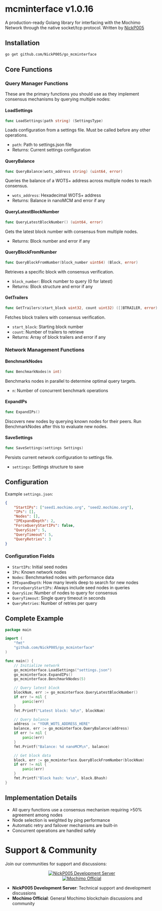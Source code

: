 # mcminterface v1.0.16

A production-ready Golang library for interfacing with the Mochimo Network through the native socket/tcp protocol.
Written by [NickP005](https://github.com/NickP005)

## Installation

```bash
go get github.com/NickP005/go_mcminterface
```

## Core Functions

### Query Manager Functions

These are the primary functions you should use as they implement consensus mechanisms by querying multiple nodes:

#### LoadSettings
```go
func LoadSettings(path string) (SettingsType)
```
Loads configuration from a settings file. Must be called before any other operations.
- `path`: Path to settings.json file
- Returns: Current settings configuration

#### QueryBalance
```go
func QueryBalance(wots_address string) (uint64, error)
```
Queries the balance of a WOTS+ address across multiple nodes to reach consensus.
- `wots_address`: Hexadecimal WOTS+ address
- Returns: Balance in nanoMCM and error if any

#### QueryLatestBlockNumber
```go
func QueryLatestBlockNumber() (uint64, error)
```
Gets the latest block number with consensus from multiple nodes.
- Returns: Block number and error if any

#### QueryBlockFromNumber
```go
func QueryBlockFromNumber(block_number uint64) (Block, error)
```
Retrieves a specific block with consensus verification.
- `block_number`: Block number to query (0 for latest)
- Returns: Block structure and error if any

#### GetTrailers
```go
func GetTrailers(start_block uint32, count uint32) ([]BTRAILER, error)
```
Fetches block trailers with consensus verification.
- `start_block`: Starting block number
- `count`: Number of trailers to retrieve
- Returns: Array of block trailers and error if any

### Network Management Functions

#### BenchmarkNodes
```go
func BenchmarkNodes(n int)
```
Benchmarks nodes in parallel to determine optimal query targets.
- `n`: Number of concurrent benchmark operations

#### ExpandIPs
```go
func ExpandIPs()
```
Discovers new nodes by querying known nodes for their peers.
Run BenchmarkNodes after this to evaluate new nodes.

#### SaveSettings
```go
func SaveSettings(settings Settings)
```
Persists current network configuration to settings file.
- `settings`: Settings structure to save

## Configuration

Example `settings.json`:
```json
{
    "StartIPs": ["seed1.mochimo.org", "seed2.mochimo.org"],
    "IPs": [],
    "Nodes": [],
    "IPExpandDepth": 2,
    "ForceQueryStartIPs": false,
    "QuerySize": 5,
    "QueryTimeout": 5,
    "QueryRetries": 3
}
```

### Configuration Fields
- `StartIPs`: Initial seed nodes
- `IPs`: Known network nodes
- `Nodes`: Benchmarked nodes with performance data
- `IPExpandDepth`: How many levels deep to search for new nodes
- `ForceQueryStartIPs`: Always include seed nodes in queries
- `QuerySize`: Number of nodes to query for consensus
- `QueryTimeout`: Single query timeout in seconds
- `QueryRetries`: Number of retries per query

## Complete Example

```go
package main

import (
    "fmt"
    "github.com/NickP005/go_mcminterface"
)

func main() {
    // Initialize network
    go_mcminterface.LoadSettings("settings.json")
    go_mcminterface.ExpandIPs()
    go_mcminterface.BenchmarkNodes(5)

    // Query latest block
    blockNum, err := go_mcminterface.QueryLatestBlockNumber()
    if err != nil {
        panic(err)
    }
    fmt.Printf("Latest block: %d\n", blockNum)

    // Query balance
    address := "YOUR_WOTS_ADDRESS_HERE"
    balance, err := go_mcminterface.QueryBalance(address)
    if err != nil {
        panic(err)
    }
    fmt.Printf("Balance: %d nanoMCM\n", balance)

    // Get block data
    block, err := go_mcminterface.QueryBlockFromNumber(blockNum)
    if err != nil {
        panic(err)
    }
    fmt.Printf("Block hash: %x\n", block.Bhash)
}
```

## Implementation Details

- All query functions use a consensus mechanism requiring >50% agreement among nodes
- Node selection is weighted by ping performance
- Automatic retry and failover mechanisms are built-in
- Concurrent operations are handled safely

# Support & Community

Join our communities for support and discussions:

<div align="center">

[![NickP005 Development Server](https://img.shields.io/discord/709417966881472572?color=7289da&label=NickP005%20Development%20Server&logo=discord&logoColor=white)](https://discord.gg/Q5jM8HJhNT)   
[![Mochimo Official](https://img.shields.io/discord/460867662977695765?color=7289da&label=Mochimo%20Official&logo=discord&logoColor=white)](https://discord.gg/SvdXdr2j3Y)

</div>

- **NickP005 Development Server**: Technical support and development discussions
- **Mochimo Official**: General Mochimo blockchain discussions and community